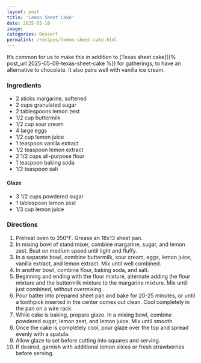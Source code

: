 ```yaml
---
layout: post
title: 'Lemon Sheet Cake'
date: 2025-05-10
image:
categories: Dessert
permalink: /recipes/lemon-sheet-cake.html
---
```


It’s common for us to make this in addition to [Texas sheet cake]({%  post_url 2025-05-09-texas-sheet-cake %}) for gatherings, to have an alternative to chocolate. It also pairs well with vanilla ice cream.

### Ingredients

- 2 sticks margarine, softened
- 2 cups granulated sugar
- 2 tablespoons lemon zest
- 1/2 cup buttermilk
- 1/2 cup sour cream
- 4 large eggs
- 1/2 cup lemon juice
- 1 teaspoon vanilla extract
- 1/2 teaspoon lemon extract
- 2 1/2 cups all-purpose flour
- 1 teaspoon baking soda
- 1/2 teaspoon salt

#### Glaze

- 3 1/2 cups powdered sugar
- 1 tablespoon lemon zest
- 1/3 cup lemon juice

### Directions

1. Preheat oven to 350°F. Grease an 18x13 sheet pan.
1. In mixing bowl of stand mixer, combine margarine, sugar, and lemon zest. Beat on medium speed until light and fluffy.
1. In a separate bowl, combine buttermilk, sour cream, eggs, lemon juice, vanilla extract, and lemon extract. Mix until well combined.
1. In another bowl, combine flour, baking soda, and salt.
1. Beginning and ending with the flour mixture, alternate adding the flour mixture and the buttermilk mixture to the margarine mixture. Mix until just combined, without overmixing.
1. Pour batter into prepared sheet pan and bake for 20-25 minutes, or until a toothpick inserted in the center comes out clean. Cool completely in the pan on a wire rack.
1. While cake is baking, prepare glaze. In a mixing bowl, combine powdered sugar, lemon zest, and lemon juice. Mix until smooth.
1. Once the cake is completely cool, pour glaze over the top and spread evenly with a spatula.
1. Allow glaze to set before cutting into squares and serving.
1. If desired, garnish with additional lemon slices or fresh strawberries before serving.
